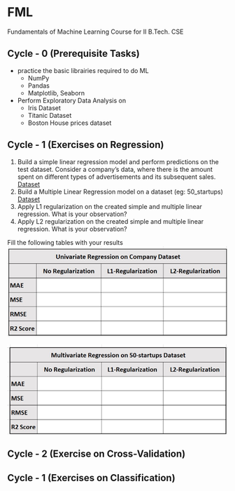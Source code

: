 # FML
Fundamentals of Machine Learning Course for II B.Tech. CSE

## Cycle - 0 (Prerequisite Tasks)
- practice the basic librairies required to do ML
  - NumPy
  - Pandas
  - Matplotlib, Seaborn
- Perform Exploratory Data Analysis on 
  - Iris Dataset
  - Titanic Dataset
  - Boston House prices dataset
  
## Cycle - 1 (Exercises on Regression)
1. Build a simple linear regression model and perform predictions on the test dataset. Consider a company’s data, where there is the amount spent on different types of advertisements and its subsequent sales. [Dataset](https://github.com/Kaushik-Varma/linear_regression_model_python/blob/main/Company_data.csv)
2. Build a Multiple Linear Regression model on a dataset (eg: 50_startups) [Dataset](https://www.kaggle.com/datasets/farhanmd29/50-startups)
3. Apply L1 regularization on the created simple and multiple linear regression. What is your observation?
4. Apply L2 regularization on the created simple and multiple linear regression. What is your observation?

Fill the following tables with your results
![Univariate Analysis](https://github.com/sridevibonthu/FML/blob/main/images/univariate%20result.jpg)

![Multivariate Analysis](https://github.com/sridevibonthu/FML/blob/main/images/multivariate%20result.jpg)

## Cycle - 2 (Exercise on Cross-Validation)

## Cycle - 1 (Exercises on Classification)
